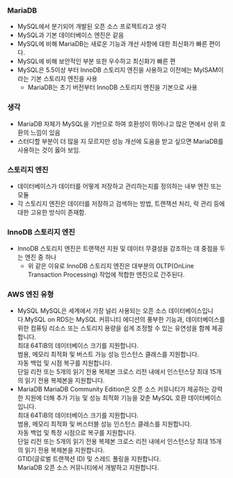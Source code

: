 ### MariaDB
- MySQL에서 분기되어 개발된 오픈 소스 프로젝트라고 생각
- MySQL과 기본 데이터베이스 엔진은 같음
- MySQL에 비해 MariaDB는 새로운 기능과 개선 사항에 대한 최신화가 빠른 편이다.
- MySQL에 비해 보안적인 부분 또한 우수하고 최신화가 빠른 편
- MySQL은 5.5이상 부터 InnoDB 스토리지 엔진을 사용하고 이전에는 MylSAM이라는 기본 스토리지 엔진을 사용
  - MariaDB는 초기 버전부터 InnoDB 스토리지 엔진을 기본으로 사용

### 생각
- MariaDB 자체가 MySQL을 기반으로 하여 호환성이 뛰어나고 많은 면에서 상위 호환의 느낌이 있음
- 스터디할 부분이 더 많을 지 모르지만 성능 개선에 도움을 받고 싶으면 MariaDB를 사용하는 것이 옳아 보임.

### 스토리지 엔진
- 데이터베이스가 데이터를 어떻게 저장하고 관리하는지를 정의하는 내부 엔진 또는 모듈
- 각 스토리지 엔진은 데이터를 저장하고 검색하는 방법, 트랜잭션 처리, 락 관리 등에 대한 고유한 방식이 존재함.

### InnoDB 스토리지 엔진
- InnoDB 스토리지 엔진은 트랜잭션 지원 및 데이터 무결성을 강조하는 데 중점을 두는 엔진 중 하나
    - 위 같은 이유로 InnoDB 스토리지 엔진은 대부분의 OLTP(OnLine Transaction Processing) 작업에 적합한 엔진으로 간주된다.

### AWS 엔진 유형
- MySQL
    MySQL은 세계에서 가장 널리 사용되는 오픈 소스 데이터베이스입니다.MySQL on RDS는 MySQL 커뮤니티 에디션의 풍부한 기능과, 데이터베이스를 위한 컴퓨팅 리소스 또는 스토리지 용량을 쉽게 조정할 수 있는 유연성을 함께 제공합니다.  
    최대 64TiB의 데이터베이스 크기를 지원합니다.  
    범용, 메모리 최적화 및 버스트 가능 성능 인스턴스 클래스를 지원합니다.  
    자동 백업 및 시점 복구를 지원합니다.  
    단일 리전 또는 5개의 읽기 전용 복제본 크로스 리전 내에서 인스턴스당 최대 15개의 읽기 전용 복제본을 지원합니다.  
- MariaDB
    MariaDB Community Edition은 오픈 소스 커뮤니티가 제공하는 강력한 지원에 더해 추가 기능 및 성능 최적화 기능을 갖춘 MySQL 호환 데이터베이스입니다.  
    최대 64TiB의 데이터베이스 크기를 지원합니다.  
    범용, 메모리 최적화 및 버스터블 성능 인스턴스 클래스를 지원합니다.  
    자동 백업 및 특정 시점으로 복구를 지원합니다.  
    단일 리전 또는 5개의 읽기 전용 복제본 크로스 리전 내에서 인스턴스당 최대 15개의 읽기 전용 복제본을 지원합니다.  
    GTID(글로벌 트랜잭션 ID) 및 스레드 풀링을 지원합니다.  
    MariaDB 오픈 소스 커뮤니티에서 개발하고 지원합니다.  